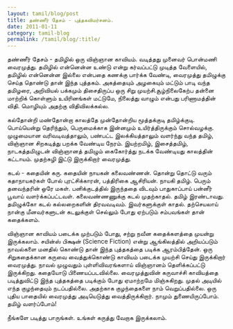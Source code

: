 ```yaml
---
layout: tamil/blog/post
title: தண்ணீர் தேசம் - புத்தகவிமர்சனம்.
date: 2011-01-11
category: tamil-blog
permalink: /tamil/blog/:title/
---
```


தண்ணீர் தேசம் - தமிழில் ஒரு விஞ்ஞான காவியம். வடித்தது முனைவர் பொன்மணி வைரமுத்து. தமிழில் என்னென்ன உண்டு என்று கர்வப்பட்டு முடித்த வேளையில், தமிழில் என்னென்ன இல்லை என்பதை கணக்கு பார்க்க வேண்டி, வைரமுத்து தமிழுக்கு செய்த தொண்டு தான் இந்த புத்தகம். அகத்தையும் அழகையும் மட்டும் பாடி வந்த தமிழரை, அறிவியல் பக்கமும் திசைதிருப்ப ஒரு சிறு முயற்சி.சூழ்நிலைகேற்ப தன்னை மாற்றிக் கொள்ளும் உயிரினங்கள் மட்டுமே, நிலைத்து வாழும் என்பது பரிணாமத்தின் விதி. மொழியும் அதற்கு விதிவிலக்கல்ல.

கல்தோன்றி மண்தோன்றா காலத்தே முன்தோன்றிய மூத்தக்குடி தமிழ்க்குடி. பொய்யென்று தெரிந்தும், பெருமைக்காக இன்னமும் உயிர்த்திருக்கும் சொல்வழக்கு. முழுமையான வரிவடிவத்தாலும், பண்பட்ட இலக்கியத்தாலும் வளர்ந்து வந்த தமிழ், விஞ்ஞான சிறகடித்து பறக்க வேண்டிய நேரம். இயற்றமிழ், இசைத்தமிழ், நாடகத்தமிழுடன் விஞ்ஞானத் தமிழும் கைகோர்த்து நடக்க வேண்டியது காலத்தின் கட்டாயம். முதற்சுழி இட்டு இருக்கிறார் வைரமுத்து.

கடல் - கதையின் கரு. கதையின் நாயகன் கலைவண்ணன். தொன்று தொட்டு வரும் கதாநாயகர்கள் போல் புரட்சிக்காரன், பத்திரிகை ஆசிரியன். நாயகி தமிழ். பெரும் தனவந்தரின் ஒரே மகள். பனிக்குடத்தில் இருந்ததை விடவும் பாதுகாப்பாய் பன்னீர் பூவாய் வளர்க்கப்பட்டவள். கலைவண்ணணுக்கு கடல் முதற்காதல். தமிழ் இரண்டாவது. தமிழுக்கோ கடல் கல்லறைகளின் திரவவடிவம். இவர்களுக்குள் காதல். தற்செயலாய் நான்கு மீனவர்களுடன் கடலுக்குள் செல்லும் போது ஏற்படும் சம்பவங்கள் தான் கதைக்களம்.

விஞ்ஞான காவியம் படைக்க முற்படும் போது, சற்று நவீன கதைக்களத்தை முயன்று இருக்கலாம். சயின்ஸ் பிக்ஷன் (Science Fiction) என்று ஆங்கிலத்தில் அறியப்படும் நாவல்களை மனதில் கொண்டு தான் இந்த புத்தகத்தை படிக்க ஆரம்பித்தேன். ஒரு சிறுகதைக்கான கருவை வைத்துக்கொண்டு காவியம் படைக்க முயற்சி செய்து இருக்கிறார் வைரமுத்து. நாவல் முழுவதும் புள்ளிவிவரங்களாய் விஞ்ஞானம் தெளிக்கப்பட்டு இருக்கிறது. கதையோடு பிணையப்படவில்லை. வைரமுத்துவின் கருவாச்சி காவியத்தை படித்துவிட்டு இந்த புத்தகத்தை படிக்கும் போது ஏமாற்றமே மிஞ்சுகிறது. முதல் அடியில் எந்த குழந்தையும் நடப்பதில்லை. அதற்காக குழந்தைகளை நாம் வெறுப்பதில்லை. ஒரு புதிய பாதையில் வைரமுத்து அடியெடுத்து வைத்திருக்கிறார். நாமும் துணையிருப்போம். தமிழ் வளர்ப்போம்!

நீங்களே படித்து பாருங்கள். உங்கள் கருத்து வேறாக இருக்கலாம்.
